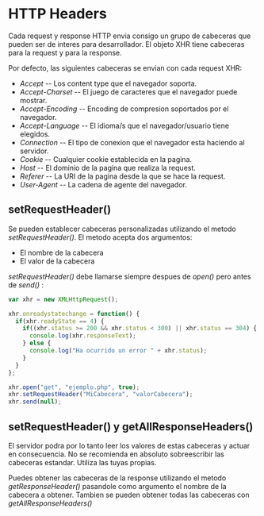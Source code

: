 # HTTP Headers

Cada request y response HTTP envia consigo un grupo de cabeceras que pueden ser de interes para desarrollador. El objeto XHR tiene cabeceras para la request y para la response.

Por defecto, las siguientes cabeceras se envian con cada request XHR:
* _Accept_ -- Los content type que el navegador soporta.
* _Accept-Charset_ -- El juego de caracteres que el navegador puede mostrar.
* _Accept-Encoding_ -- Encoding de compresion soportados por el navegador.
* _Accept-Language_ -- El idioma/s que el navegador/usuario tiene elegidos.
* _Connection_ -- El tipo de conexion que el navegador esta haciendo al servidor.
* _Cookie_ -- Cualquier cookie establecida en la pagina.
* _Host_ -- El dominio de la pagina que realiza la request.
* _Referer_ -- La URI de la pagina desde la que se hace la request.
* _User-Agent_ -- La cadena de agente del navegador.

## setRequestHeader()

Se pueden establecer cabeceras personalizadas utilizando el metodo _setRequestHeader()_. El metodo acepta dos argumentos:
* El nombre de la cabecera
* El valor de la cabecera

_setRequestHeader()_ debe llamarse siempre despues de _open()_ pero antes de _send()_ :

```javascript
var xhr = new XMLHttpRequest();

xhr.onreadystatechange = function() {
  if(xhr.readyState == 4) {
    if((xhr.status >= 200 && xhr.status < 300) || xhr.status == 304) {
      console.log(xhr.responseText);
    } else {
      console.log("Ha ocurrido un error " + xhr.status);
    }
  }
};

xhr.open("get", "ejemplo.php", true);
xhr.setRequestHeader("MiCabecera", "valorCabecera");
xhr.send(null);
```

## setRequestHeader() y getAllResponseHeaders()

El servidor podra por lo tanto leer los valores de estas cabeceras y actuar en consecuencia. No se recomienda en absoluto sobreescribir las cabeceras estandar. Utiliza las tuyas propias.

Puedes obtener las cabeceras de la response utilizando el metodo _getResponseHeader()_ pasandole como argumento el nombre de la cabecera a obtener.
Tambien se pueden obtener todas las cabeceras con _getAllResponseHeaders()_
